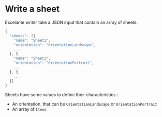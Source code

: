 # Write a sheet

Excelante writer take a JSON input that contain an array of sheets.

```javascript
{
  "sheets": [{
    "name": "Sheet1",
    "orientation": "OrientationLandscape",
    ...
  }, {
    "name": "Sheet2",
    "orientation": "OrientationPortrait",
    ...
  }, {
    ...
  }]
}
```

Sheets have some values to define their characteristics :

* An orientation, that can be `OrientationLandscape` or `OrientationPortrait`
* An array of `Items`

